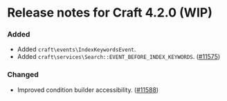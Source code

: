 # Release notes for Craft 4.2.0 (WIP)

### Added
- Added `craft\events\IndexKeywordsEvent`.
- Added `craft\services\Search::EVENT_BEFORE_INDEX_KEYWORDS`. ([#11575](https://github.com/craftcms/cms/discussions/11575))

### Changed
- Improved condition builder accessibility. ([#11588](https://github.com/craftcms/cms/pull/11588))

